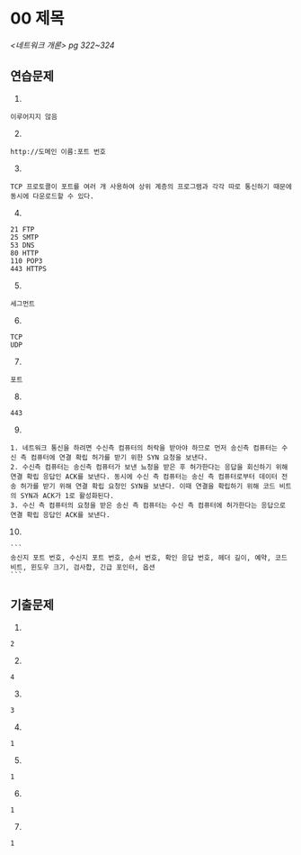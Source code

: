 # 00 제목

*<네트워크 개론> pg 322~324*



## 연습문제

1. 

   ```
   이루어지지 않음
   ```

2. 

   ```
   http://도메인 이름:포트 번호
   ```

3. 

   ```
   TCP 프로토콜이 포트를 여러 개 사용하여 상위 계층의 프로그램과 각각 따로 통신하기 때문에 동시에 다운로드할 수 있다.
   ```

4. 

   ```
   21 FTP
   25 SMTP
   53 DNS
   80 HTTP
   110 POP3
   443 HTTPS
   ```

5. 

   ```
   세그먼트
   ```

6. 

   ```
   TCP
   UDP
   ```

7. 

   ```
   포트
   ```

8. 

   ```
   443
   ```

9. 

   ```
   1. 네트워크 통신을 하려면 수신측 컴퓨터의 허락을 받아야 하므로 먼저 송신측 컴퓨터는 수신 측 컴퓨터에 연결 확립 허가를 받기 위한 SYN 요청을 보낸다.
   2. 수신측 컴퓨터는 송신측 컴퓨터가 보낸 뇨청을 받은 후 허가한다는 응답을 회신하기 위해 연결 확립 응답인 ACK를 보낸다. 동시에 수신 측 컴퓨터는 송신 측 컴퓨터로부터 데이터 전송 허가를 받기 위해 연결 확립 요청인 SYN을 보낸다. 이때 연결을 확립하기 위해 코드 비트의 SYN과 ACK가 1로 활성화된다.
   3. 수신 측 컴퓨터의 요청을 받은 송신 측 컴퓨터는 수신 측 컴퓨터에 허가한다는 응답으로 연결 확립 응답인 ACK를 보낸다.
   ```

10. 

    ```
    송신지 포트 번호, 수신지 포트 번호, 순서 번호, 확인 응답 번호, 헤더 길이, 예약, 코드 비트, 윈도우 크기, 검사합, 긴급 포인터, 옵션
    ```




## 기출문제

1. 

   ```
   2
   ```

2. 

   ```
   4
   ```

3. 

   ```
   3
   ```

4. 

   ```
   1
   ```

5. 

   ```
   1
   ```

6. 

   ```
   1
   ```

7. 

   ```
   1
   ```

   


